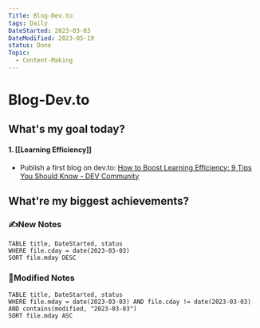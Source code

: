 ```yaml
---
Title: Blog-Dev.to
tags: Daily
DateStarted: 2023-03-03
DateModified: 2023-05-19
status: Done
Topic:
  - Content-Making
---
```


# Blog-Dev.to

## What's my goal today?

#### 1. [[Learning Efficiency]]

- Publish a first blog on dev.to: [How to Boost Learning Efficiency: 9 Tips You Should Know - DEV Community](https://dev.to/jenniferwonder/how-to-boost-learning-efficiency-9-tips-you-should-know-368i)

## What're my biggest achievements?

### ✍️New Notes

```dataview
TABLE title, DateStarted, status
WHERE file.cday = date(2023-03-03)
SORT file.mday DESC
```

### 📝Modified Notes

```dataview
TABLE title, DateStarted, status
WHERE file.mday = date(2023-03-03) AND file.cday != date(2023-03-03) AND contains(modified, "2023-03-03")
SORT file.mday ASC
```
